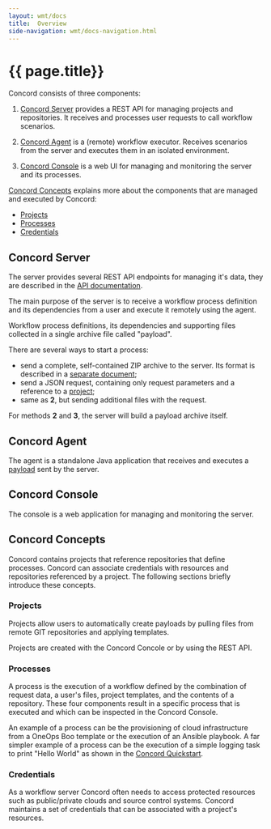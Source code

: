 ```yaml
---
layout: wmt/docs
title:  Overview
side-navigation: wmt/docs-navigation.html
---
```


# {{ page.title}} 

Concord consists of three components:

1. [Concord Server](#concord-server) provides a REST API for managing
projects and repositories. It receives and processes user requests
to call workflow scenarios.

2. [Concord Agent](#concord-agent) is a (remote) workflow executor. Receives
scenarios from the server and executes them in an isolated
environment.

3. [Concord Console](#concord-console) is a web UI for managing and
monitoring the server and its processes.


[Concord Concepts](#concord-concepts) explains more about the components that
are managed and executed by Concord:

- [Projects](#projects)
- [Processes](#processes)
- [Credentials](#credentials)

## Concord Server

The server provides several REST API endpoints for managing it's
data, they are described in the [API documentation](../api/index.html).

The main purpose of the server is to receive a workflow process
definition and its dependencies from a user and execute it remotely
using the agent.

Workflow process definitions, its dependencies and supporting files
collected in a single archive file called "payload".

There are several ways to start a process:

- send a complete, self-contained ZIP archive to the server. Its
format is described in a
[separate document](./processes.html#payload-format);
- send a JSON request, containing only request parameters and a
reference to a [project](#project);
- same as **2**, but sending additional files with the request.

For methods **2** and **3**, the server will build a payload archive
itself.


## Concord Agent

The agent is a standalone Java application that receives and executes
a [payload](#payload) sent by the server.


## Concord Console

The console is a web application for managing and monitoring the
server.

## Concord Concepts

Concord contains projects that reference repositories that define
processes.  Concord can associate credentials with resources
and repositories referenced by a project.  The following sections
briefly introduce these concepts.

### Projects

Projects allow users to automatically create payloads by pulling
files from remote GIT repositories and applying templates.

Projects are created with the Concord Concole or by using the REST API.

### Processes

A process is the execution of a workflow defined by the combination
of request data, a user's files, project templates, and the contents
of a repository.  These four components result in a specific process
that is executed and which can be inspected in the Concord Console.

An example of a process can be the provisioning of cloud
infrastructure from a OneOps Boo template or the execution of an Ansible
playbook. A far simpler example of a process can be the execution of
a simple logging task to print "Hello World" as shown in the
[Concord Quickstart](./quickstart.html).

### Credentials

As a workflow server Concord often needs to access protected
resources such as public/private clouds and source control systems.
Concord maintains a set of credentials that can be associated with a
project's resources.
